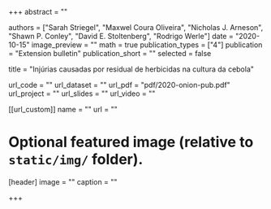 +++
abstract = ""

authors = ["Sarah Striegel", "Maxwel Coura Oliveira", "Nicholas J. Arneson", "Shawn P. Conley", "David E. Stoltenberg", "Rodrigo Werle"]
date = "2020-10-15"
image_preview = ""
math = true
publication_types = ["4"]
publication = "Extension bulletin"
publication_short = ""
selected = false

title = "Injúrias causadas por residual de herbicidas na cultura da cebola"

url_code = ""
url_dataset = ""
url_pdf = "pdf/2020-onion-pub.pdf"
url_project = ""
url_slides = ""
url_video = ""

[[url_custom]]
name = ""
url = ""

# Optional featured image (relative to `static/img/` folder).
[header]
image = ""
caption = ""

+++

